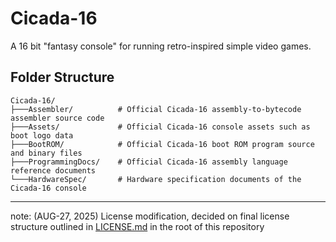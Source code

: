 # Cicada-16

A 16 bit "fantasy console" for running retro-inspired simple video games.

## Folder Structure

```
Cicada-16/
├───Assembler/          # Official Cicada-16 assembly-to-bytecode assembler source code
├───Assets/             # Official Cicada-16 console assets such as boot logo data
├───BootROM/            # Official Cicada-16 boot ROM program source and binary files
├───ProgrammingDocs/    # Official Cicada-16 assembly language reference documents
└───HardwareSpec/       # Hardware specification documents of the Cicada-16 console
```

---

note: (AUG-27, 2025) License modification, decided on final license structure outlined in [LICENSE.md](./LICENSE.md) in the root of this repository

